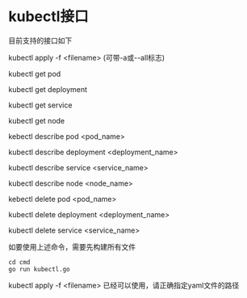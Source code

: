 # kubectl接口



目前支持的接口如下

kubectl apply -f \<filename\> (可带-a或--all标志)

kubectl get pod 

kubectl get deployment

kubectl get service

kubectl get node

kebectl describe pod \<pod_name\>

kubectl describe deployment \<deployment_name\>

kubectl describe service \<service_name\>

kubectl describe node \<node_name\>

kebectl delete pod \<pod_name\>

kubectl delete deployment \<deployment_name\>

kubectl delete service \<service_name\>



如要使用上述命令，需要先构建所有文件

```
cd cmd
go run kubectl.go
```

kubectl apply -f \<filename\>
已经可以使用，请正确指定yaml文件的路径